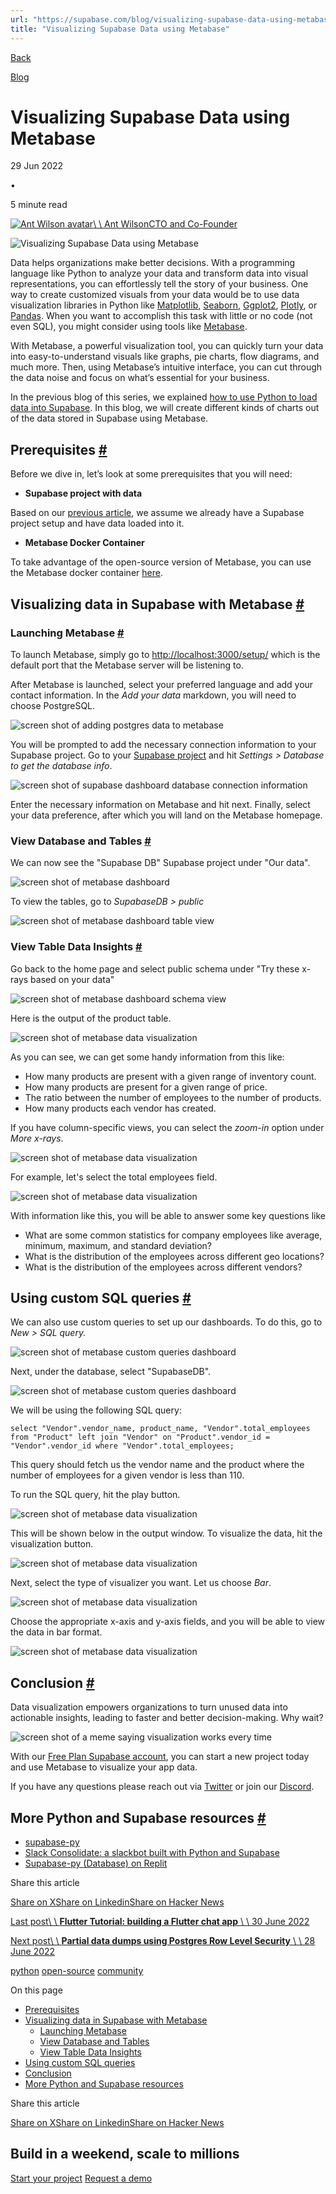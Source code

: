 ```yaml
---
url: "https://supabase.com/blog/visualizing-supabase-data-using-metabase"
title: "Visualizing Supabase Data using Metabase"
---
```


[Back](https://supabase.com/blog)

[Blog](https://supabase.com/blog)

# Visualizing Supabase Data using Metabase

29 Jun 2022

•

5 minute read

[![Ant Wilson avatar](https://supabase.com/_next/image?url=https%3A%2F%2Fgithub.com%2Fawalias.png&w=96&q=75&dpl=dpl_7FY8EmFQ6G3YqautJ4Fvh1viLnvu)\\
\\
Ant WilsonCTO and Co-Founder](https://github.com/awalias)

![Visualizing Supabase Data using Metabase](https://supabase.com/_next/image?url=%2Fimages%2Fblog%2Fpython-1%2Fsupabase-python-metabase.jpg&w=3840&q=100&dpl=dpl_7FY8EmFQ6G3YqautJ4Fvh1viLnvu)

Data helps organizations make better decisions. With a programming language like Python to analyze your data and transform data into visual representations, you can effortlessly tell the story of your business. One way to create customized visuals from your data would be to use data visualization libraries in Python like [Matplotlib](https://matplotlib.org/), [Seaborn](https://seaborn.pydata.org/), [Ggplot2](https://ggplot2.tidyverse.org/index.html), [Plotly](https://plotly.com/), or [Pandas](https://pandas.pydata.org/). When you want to accomplish this task with little or no code (not even SQL), you might consider using tools like [Metabase](https://www.metabase.com/).

With Metabase, a powerful visualization tool, you can quickly turn your data into easy-to-understand visuals like graphs, pie charts, flow diagrams, and much more. Then, using Metabase’s intuitive interface, you can cut through the data noise and focus on what’s essential for your business.

In the previous blog of this series, we explained [how to use Python to load data into Supabase](https://supabase.com/blog/loading-data-supabase-python). In this blog, we will create different kinds of charts out of the data stored in Supabase using Metabase.

## Prerequisites [\#](https://supabase.com/blog/visualizing-supabase-data-using-metabase\#prerequisites)

Before we dive in, let’s look at some prerequisites that you will need:

- **Supabase project with data**

Based on our [previous article](https://supabase.com/blog/loading-data-supabase-python), we assume we already have a Supabase project setup and have data loaded into it.

- **Metabase Docker Container**

To take advantage of the open-source version of Metabase, you can use the Metabase docker container [here](https://hub.docker.com/r/metabase/metabase).

## Visualizing data in Supabase with Metabase [\#](https://supabase.com/blog/visualizing-supabase-data-using-metabase\#visualizing-data-in-supabase-with-metabase)

### Launching Metabase [\#](https://supabase.com/blog/visualizing-supabase-data-using-metabase\#launching-metabase)

To launch Metabase, simply go to [http://localhost:3000/setup/](http://localhost:3000/setup/) which is the default port that the Metabase server will be listening to.

After Metabase is launched, select your preferred language and add your contact information. In the _Add your data_ markdown, you will need to choose PostgreSQL.

![screen shot of adding postgres data to metabase](https://supabase.com/_next/image?url=%2Fimages%2Fblog%2Fpython-1%2Fadding-postgresql-data-metabase.png&w=3840&q=75&dpl=dpl_7FY8EmFQ6G3YqautJ4Fvh1viLnvu)

You will be prompted to add the necessary connection information to your Supabase project. Go to your [Supabase project](https://supabase.com/dashboard/) and hit _Settings > Database to get the database info_.

![screen shot of supabase dashboard database connection information](https://supabase.com/_next/image?url=%2Fimages%2Fblog%2Fpython-1%2Fsupabase-dashboard-connect-database-info.png&w=3840&q=75&dpl=dpl_7FY8EmFQ6G3YqautJ4Fvh1viLnvu)

Enter the necessary information on Metabase and hit next. Finally, select your data preference, after which you will land on the Metabase homepage.

### View Database and Tables [\#](https://supabase.com/blog/visualizing-supabase-data-using-metabase\#view-database-and-tables)

We can now see the "Supabase DB" Supabase project under "Our data".

![screen shot of metabase dashboard](https://supabase.com/_next/image?url=%2Fimages%2Fblog%2Fpython-1%2Fmetabase-dashboard-with-supabase-db.png&w=3840&q=75&dpl=dpl_7FY8EmFQ6G3YqautJ4Fvh1viLnvu)

To view the tables, go to _SupabaseDB > public_

![screen shot of metabase dashboard table view](https://supabase.com/_next/image?url=%2Fimages%2Fblog%2Fpython-1%2Fmetabase-dashboard-02.png&w=3840&q=75&dpl=dpl_7FY8EmFQ6G3YqautJ4Fvh1viLnvu)

### View Table Data Insights [\#](https://supabase.com/blog/visualizing-supabase-data-using-metabase\#view-table-data-insights)

Go back to the home page and select public schema under "Try these x-rays based on your data"

![screen shot of metabase dashboard schema view](https://supabase.com/_next/image?url=%2Fimages%2Fblog%2Fpython-1%2Fmetabase-dashboard-03.png&w=3840&q=75&dpl=dpl_7FY8EmFQ6G3YqautJ4Fvh1viLnvu)

Here is the output of the product table.

![screen shot of metabase data visualization](https://supabase.com/_next/image?url=%2Fimages%2Fblog%2Fpython-1%2Fmetabase-visualization-supabase-db.png&w=3840&q=75&dpl=dpl_7FY8EmFQ6G3YqautJ4Fvh1viLnvu)

As you can see, we can get some handy information from this like:

- How many products are present with a given range of inventory count.
- How many products are present for a given range of price.
- The ratio between the number of employees to the number of products.
- How many products each vendor has created.

If you have column-specific views, you can select the _zoom-in_ option under _More x-rays_.

![screen shot of metabase data visualization](https://supabase.com/_next/image?url=%2Fimages%2Fblog%2Fpython-1%2Fmetabase-visualization-supabase-db-02.png&w=3840&q=75&dpl=dpl_7FY8EmFQ6G3YqautJ4Fvh1viLnvu)

For example, let's select the total employees field.

![screen shot of metabase data visualization](https://supabase.com/_next/image?url=%2Fimages%2Fblog%2Fpython-1%2Fmetabase-visualization-supabase-data.png&w=3840&q=75&dpl=dpl_7FY8EmFQ6G3YqautJ4Fvh1viLnvu)

With information like this, you will be able to answer some key questions like

- What are some common statistics for company employees like average, minimum, maximum, and standard deviation?
- What is the distribution of the employees across different geo locations?
- What is the distribution of the employees across different vendors?

## Using custom SQL queries [\#](https://supabase.com/blog/visualizing-supabase-data-using-metabase\#using-custom-sql-queries)

We can also use custom queries to set up our dashboards. To do this, go to _New > SQL query._

![screen shot of metabase custom queries dashboard](https://supabase.com/_next/image?url=%2Fimages%2Fblog%2Fpython-1%2Fmetabase-dashboard-04.png&w=3840&q=75&dpl=dpl_7FY8EmFQ6G3YqautJ4Fvh1viLnvu)

Next, under the database, select "SupabaseDB".

![screen shot of metabase custom queries dashboard](https://supabase.com/_next/image?url=%2Fimages%2Fblog%2Fpython-1%2Fmetabase-dashboard-05.png&w=3840&q=75&dpl=dpl_7FY8EmFQ6G3YqautJ4Fvh1viLnvu)

We will be using the following SQL query:

`
select "Vendor".vendor_name, product_name, "Vendor".total_employees
from
"Product"
left join "Vendor" on "Product".vendor_id = "Vendor".vendor_id
where "Vendor".total_employees;
`

This query should fetch us the vendor name and the product where the number of employees for a given vendor is less than 110.

To run the SQL query, hit the play button.

![screen shot of metabase data visualization](https://supabase.com/_next/image?url=%2Fimages%2Fblog%2Fpython-1%2Fmetabase-dashboard-06.png&w=3840&q=75&dpl=dpl_7FY8EmFQ6G3YqautJ4Fvh1viLnvu)

This will be shown below in the output window. To visualize the data, hit the visualization button.

![screen shot of metabase data visualization](https://supabase.com/_next/image?url=%2Fimages%2Fblog%2Fpython-1%2Fmetabase-dashboard-07.png&w=3840&q=75&dpl=dpl_7FY8EmFQ6G3YqautJ4Fvh1viLnvu)

Next, select the type of visualizer you want. Let us choose _Bar_.

![screen shot of metabase data visualization](https://supabase.com/_next/image?url=%2Fimages%2Fblog%2Fpython-1%2Fmetabase-dashboard-08.png&w=3840&q=75&dpl=dpl_7FY8EmFQ6G3YqautJ4Fvh1viLnvu)

Choose the appropriate x-axis and y-axis fields, and you will be able to view the data in bar format.

![screen shot of metabase data visualization](https://supabase.com/_next/image?url=%2Fimages%2Fblog%2Fpython-1%2Fmetabase-report.png&w=3840&q=75&dpl=dpl_7FY8EmFQ6G3YqautJ4Fvh1viLnvu)

## Conclusion [\#](https://supabase.com/blog/visualizing-supabase-data-using-metabase\#conclusion)

Data visualization empowers organizations to turn unused data into actionable insights, leading to faster and better decision-making. Why wait?

![screen shot of a meme saying visualization works every time](https://supabase.com/_next/image?url=%2Fimages%2Fblog%2Fpython-1%2Ffinal-meme.png&w=3840&q=75&dpl=dpl_7FY8EmFQ6G3YqautJ4Fvh1viLnvu)

With our [Free Plan Supabase account](https://supabase.com/dashboard/), you can start a new project today and use Metabase to visualize your app data.

If you have any questions please reach out via [Twitter](https://twitter.com/supabase) or join our [Discord](https://discord.supabase.com/).

## More Python and Supabase resources [\#](https://supabase.com/blog/visualizing-supabase-data-using-metabase\#more-python-and-supabase-resources)

- [supabase-py](https://github.com/supabase-community/supabase-py)
- [Slack Consolidate: a slackbot built with Python and Supabase](https://supabase.com/blog/slack-consolidate-slackbot-to-consolidate-messages)
- [Supabase-py (Database) on Replit](https://replit.com/@Supabase/Supabase-py-Database?v=1)

Share this article

[Share on X](https://twitter.com/intent/tweet?url=https%3A%2F%2Fsupabase.com%2Fblog%2Fvisualizing-supabase-data-using-metabase&text=Visualizing%20Supabase%20Data%20using%20Metabase)[Share on Linkedin](https://www.linkedin.com/shareArticle?url=https%3A%2F%2Fsupabase.com%2Fblog%2Fvisualizing-supabase-data-using-metabase&text=Visualizing%20Supabase%20Data%20using%20Metabase)[Share on Hacker News](https://news.ycombinator.com/submitlink?u=https%3A%2F%2Fsupabase.com%2Fblog%2Fvisualizing-supabase-data-using-metabase&t=Visualizing%20Supabase%20Data%20using%20Metabase)

[Last post\\
\\
**Flutter Tutorial: building a Flutter chat app** \\
\\
30 June 2022](https://supabase.com/blog/flutter-tutorial-building-a-chat-app)

[Next post\\
\\
**Partial data dumps using Postgres Row Level Security** \\
\\
28 June 2022](https://supabase.com/blog/partial-postgresql-data-dumps-with-rls)

[python](https://supabase.com/blog/tags/python) [open-source](https://supabase.com/blog/tags/open-source) [community](https://supabase.com/blog/tags/community)

On this page

- [Prerequisites](https://supabase.com/blog/visualizing-supabase-data-using-metabase#prerequisites)
- [Visualizing data in Supabase with Metabase](https://supabase.com/blog/visualizing-supabase-data-using-metabase#visualizing-data-in-supabase-with-metabase)
  - [Launching Metabase](https://supabase.com/blog/visualizing-supabase-data-using-metabase#launching-metabase)
  - [View Database and Tables](https://supabase.com/blog/visualizing-supabase-data-using-metabase#view-database-and-tables)
  - [View Table Data Insights](https://supabase.com/blog/visualizing-supabase-data-using-metabase#view-table-data-insights)
- [Using custom SQL queries](https://supabase.com/blog/visualizing-supabase-data-using-metabase#using-custom-sql-queries)
- [Conclusion](https://supabase.com/blog/visualizing-supabase-data-using-metabase#conclusion)
- [More Python and Supabase resources](https://supabase.com/blog/visualizing-supabase-data-using-metabase#more-python-and-supabase-resources)

Share this article

[Share on X](https://twitter.com/intent/tweet?url=https%3A%2F%2Fsupabase.com%2Fblog%2Fvisualizing-supabase-data-using-metabase&text=Visualizing%20Supabase%20Data%20using%20Metabase)[Share on Linkedin](https://www.linkedin.com/shareArticle?url=https%3A%2F%2Fsupabase.com%2Fblog%2Fvisualizing-supabase-data-using-metabase&text=Visualizing%20Supabase%20Data%20using%20Metabase)[Share on Hacker News](https://news.ycombinator.com/submitlink?u=https%3A%2F%2Fsupabase.com%2Fblog%2Fvisualizing-supabase-data-using-metabase&t=Visualizing%20Supabase%20Data%20using%20Metabase)

## Build in a weekend, scale to millions

[Start your project](https://supabase.com/dashboard) [Request a demo](https://supabase.com/contact/sales)